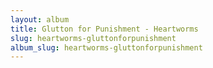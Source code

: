 ```yaml
---
layout: album
title: Glutton for Punishment - Heartworms
slug: heartworms-gluttonforpunishment
album_slug: heartworms-gluttonforpunishment
---
```

